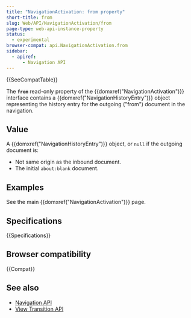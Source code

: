 ```yaml
---
title: "NavigationActivation: from property"
short-title: from
slug: Web/API/NavigationActivation/from
page-type: web-api-instance-property
status:
  - experimental
browser-compat: api.NavigationActivation.from
sidebar:
  - apiref:
      - Navigation API
---
```


{{SeeCompatTable}}

The **`from`** read-only property of the {{domxref("NavigationActivation")}} interface contains a {{domxref("NavigationHistoryEntry")}} object representing the history entry for the outgoing ("from") document in the navigation.

## Value

A {{domxref("NavigationHistoryEntry")}} object, or `null` if the outgoing document is:

- Not same origin as the inbound document.
- The initial `about:blank` document.

## Examples

See the main {{domxref("NavigationActivation")}} page.

## Specifications

{{Specifications}}

## Browser compatibility

{{Compat}}

## See also

- [Navigation API](/en-US/docs/Web/API/Navigation_API)
- [View Transition API](/en-US/docs/Web/API/View_Transition_API)
